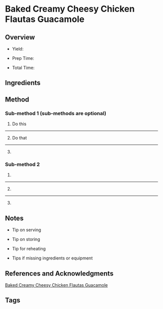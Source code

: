 # Baked Creamy Cheesy Chicken Flautas Guacamole

## Overview

- Yield:

- Prep Time:

- Total Time:

## Ingredients



## Method

### Sub-method 1 (sub-methods are optional)

1. Do this
---
2. Do that
---
3.

### Sub-method 2

1.
---
2.
---
3.

## Notes

- Tip on serving

- Tip on storing

- Tip for reheating

- Tips if missing ingredients or equipment

## References and Acknowledgments

[Baked Creamy Cheesy Chicken Flautas Guacamole](http://www.jocooks.com/main-courses/poultry-main-courses/baked-creamy-cheesy-chicken-flautas-guacamole/)

## Tags


